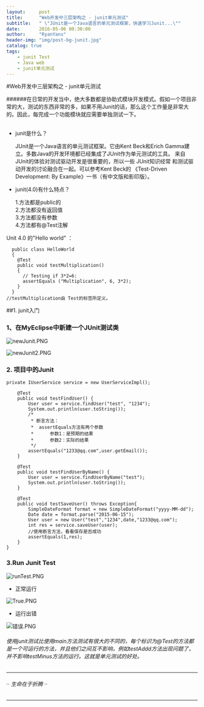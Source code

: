 ```yaml
---
layout:     post
title:      "Web开发中三层架构之 - junit单元测试"
subtitle:   " \"JUnit是一个Java语言的单元测试框架，快速学习Junit...\""
date:       2016-05-06 00:30:00
author:     "RyanYans"
header-img: "img/post-bg-junit.jpg"
catalog: true
tags:
    - junit Test
    - Java web
    - junit单元测试
---
```


#Web开发中三层架构之 - junit单元测试

######在日常的开发当中，绝大多数都是协助式模块开发模式。假如一个项目非常的大，测试的东西非常的多，如果不用Junit的话，那么这个工作量是非常大的。因此，每完成一个功能模块就应需要单独测试一下。

##

* junit是什么？

	JUnit是一个Java语言的单元测试框架。它由Kent Beck和Erich Gamma建立。多数Java的开发环境都已经集成了JUnit作为单元测试的工具。  来自JUnit的体验对测试驱动开发是很重要的，所以一些 JUnit知识经常 和测试驱动开发的讨论融合在一起。可以参考Kent Beck的 《Test-Driven Development: By Example》一书（有中文版和影印版）。

 
* junit(4.0)有什么特点？

 	1.方法都是public的  
 	2.方法都没有返回值  
 	3.方法都没有参数  
 	4.方法都有@Test注解  

Unit 4.0 的"Hello world" ：
		
	  public class HelloWorld
	  {
	    @Test 
		public void testMultiplication()
	    {
	      // Testing if 3*2=6:
	      assertEquals ("Multiplication", 6, 3*2);
	    }
	  }   
	//testMultiplication由 Test的标签所定义。
##1. junit入门

### 1、在MyEclipse中新建一个JUnit测试类  
![newJunit.PNG](https://ooo.0o0.ooo/2016/05/06/572cb0f2c5eb2.png)

![newJunit2.PNG](https://ooo.0o0.ooo/2016/05/06/572cb07776711.png)

### 2. 项目中的Junit

	private IUserService service = new UserServiceImpl();
	
		@Test
		public void testFindUser() {
			User user = service.findUser("test", "1234");
			System.out.println(user.toString());
			/*
			 * 断言方法：
			 * 	assertEquals方法有两个参数
			 * 		参数1：是预期的结果
			 * 		参数2：实际的结果
			 */
			assertEquals("1233@qq.com",user.getEmail());
		}
	
		@Test
		public void testFindUserByName() {
			User user = service.findUserByName("test");
			System.out.println(user.toString());
		} 
	
		@Test
		public void testSaveUser() throws Exception{
			SimpleDateFormat format = new SimpleDateFormat("yyyy-MM-dd");
			Date date = format.parse("2015-06-15");
			User user = new User("test","1234",date,"1233@qq.com");
			int res = service.saveUser(user);
			//使用断言方法，看看保存是否成功
			assertEquals(1,res);
		}
	} 

### 3.Run Junit Test  

![runTest.PNG](https://ooo.0o0.ooo/2016/05/06/572cb0781dfce.png)

* 正常运行  

![True.PNG](https://ooo.0o0.ooo/2016/05/06/572cb078238c7.png)  

* 运行出错  

![错误.PNG](https://ooo.0o0.ooo/2016/05/06/572cb07871718.png)


###### 使用junit测试比使用main方法测试有很大的不同的，每个标识为@Test的方法都是一个可运行的方法，并且他们之间互不影响，例如testAddd方法出现问题了，并不影响testMinus方法的运行。这就是单元测试的好处。  

--------------------------

###### ·· 生命在于折腾 ··

--------------------------
